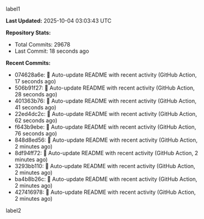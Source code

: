 
label1 
<!-- ACTIVITY_START -->
**Last Updated:** 2025-10-04 03:03:43 UTC

**Repository Stats:**
- Total Commits: 29678
- Last Commit: 18 seconds ago

**Recent Commits:**
- 074628a6e: 🤖 Auto-update README with recent activity (GitHub Action, 17 seconds ago)
- 506b91f27: 🤖 Auto-update README with recent activity (GitHub Action, 28 seconds ago)
- 401363b76: 🤖 Auto-update README with recent activity (GitHub Action, 41 seconds ago)
- 22ed4dc2c: 🤖 Auto-update README with recent activity (GitHub Action, 62 seconds ago)
- f643b9ebe: 🤖 Auto-update README with recent activity (GitHub Action, 76 seconds ago)
- 848d8ed56: 🤖 Auto-update README with recent activity (GitHub Action, 2 minutes ago)
- 8df94ff72: 🤖 Auto-update README with recent activity (GitHub Action, 2 minutes ago)
- 3293bb110: 🤖 Auto-update README with recent activity (GitHub Action, 2 minutes ago)
- ba4b8b26c: 🤖 Auto-update README with recent activity (GitHub Action, 2 minutes ago)
- 427416978: 🤖 Auto-update README with recent activity (GitHub Action, 2 minutes ago)
<!-- ACTIVITY_END -->

label2
